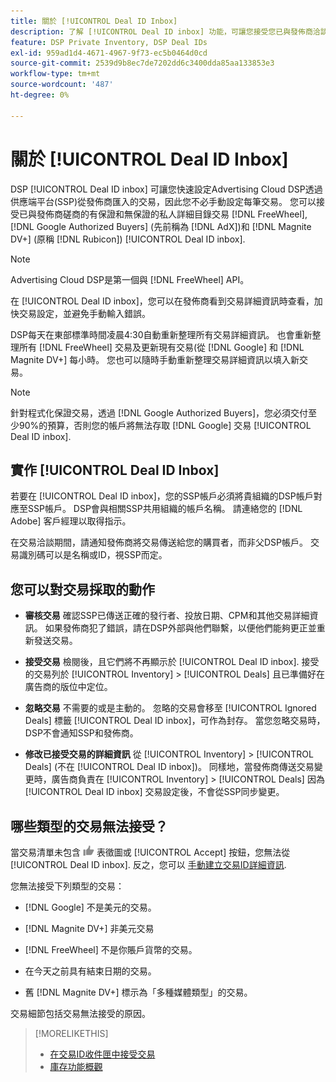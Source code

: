 ```yaml
---
title: 關於 [!UICONTROL Deal ID Inbox]
description: 了解 [!UICONTROL Deal ID inbox] 功能，可讓您接受您已與發佈商洽談的私人交易 [!DNL FreeWheel], [!DNL Google Authorized Buyers] (formerly known as [!DNL AdX]), and [!DNL Magnite DV+] (原稱 [!DNL Rubicon])。
feature: DSP Private Inventory, DSP Deal IDs
exl-id: 959ad1d4-4671-4967-9f73-ec5b0464d0cd
source-git-commit: 2539d9b8ec7de7202dd6c3400dda85aa133853e3
workflow-type: tm+mt
source-wordcount: '487'
ht-degree: 0%

---
```


# 關於 [!UICONTROL Deal ID Inbox]

DSP [!UICONTROL Deal ID inbox] 可讓您快速設定Advertising Cloud DSP透過供應端平台(SSP)從發佈商匯入的交易，因此您不必手動設定每筆交易。 您可以接受已與發佈商磋商的有保證和無保證的私人詳細目錄交易 [!DNL FreeWheel], [!DNL Google Authorized Buyers] (先前稱為 [!DNL AdX])和 [!DNL Magnite DV+] (原稱 [!DNL Rubicon]) [!UICONTROL Deal ID inbox].

>[!NOTE]
>
>Advertising Cloud DSP是第一個與 [!DNL FreeWheel] API。

在 [!UICONTROL Deal ID inbox]，您可以在發佈商看到交易詳細資訊時查看，加快交易設定，並避免手動輸入錯誤。

<!-- 
Accepting a deal automatically pre-populates a new Deal ID record with details from the publisher, and you need to enter only the publisher [always? or just in some cases?], the media type, who can access the deal, and any attribute labels to apply to the deal so it's easy to find. [Are labels a dimension you can report on?]

For each available deal, you can review the deal details sent directly from the publisher. Some deals are grouped as proposals (packages), and you can see the individual deal details by reviewing the deal.
   
You can accept any available deal or move an incorrect deal to the Ignored Deals tab. You can also un-ignore deals, which moves them back to the New Deals tab so you can potentially accept them.

For each deal, you can select one publisher and one media type (Desktop Video, Mobile Video, Connected TV, Display, or Audio), and you can share the deal with specific advertisers and with all advertisers for a specific account.
 -->

DSP每天在東部標準時間凌晨4:30自動重新整理所有交易詳細資訊。 也會重新整理所有 [!DNL FreeWheel] 交易及更新現有交易(從 [!DNL Google] 和 [!DNL Magnite DV+] 每小時。 您也可以隨時手動重新整理交易詳細資訊以填入新交易。

<!-- MC: I'm not sure where I got the following. Is this currently true? -->
>[!NOTE]
>
>針對程式化保證交易，透過 [!DNL Google Authorized Buyers]，您必須交付至少90%的預算，否則您的帳戶將無法存取 [!DNL Google] 交易 [!UICONTROL Deal ID inbox].

## 實作 [!UICONTROL Deal ID Inbox]

若要在 [!UICONTROL Deal ID inbox]，您的SSP帳戶必須將貴組織的DSP帳戶對應至SSP帳戶。 DSP會與相關SSP共用組織的帳戶名稱。 請連絡您的 [!DNL Adobe] 客戶經理以取得指示。

在交易洽談期間，請通知發佈商將交易傳送給您的購買者，而非父DSP帳戶。 交易識別碼可以是名稱或ID，視SSP而定。

## 您可以對交易採取的動作

* **審核交易** 確認SSP已傳送正確的發行者、投放日期、CPM和其他交易詳細資訊。 如果發佈商犯了錯誤，請在DSP外部與他們聯繫，以便他們能夠更正並重新發送交易。

* **接受交易** 檢閱後，且它們將不再顯示於 [!UICONTROL Deal ID inbox]. 接受的交易列於 [!UICONTROL Inventory] > [!UICONTROL Deals] 且已準備好在廣告商的版位中定位。

* **忽略交易** 不需要的或是主動的。 忽略的交易會移至 [!UICONTROL Ignored Deals] 標籤 [!UICONTROL Deal ID inbox]，可作為封存。 當您忽略交易時，DSP不會通知SSP和發佈商。

* **修改已接受交易的詳細資訊** 從 [!UICONTROL Inventory] > [!UICONTROL Deals] (不在 [!UICONTROL Deal ID inbox])。 同樣地，當發佈商傳送交易變更時，廣告商負責在 [!UICONTROL Inventory] > [!UICONTROL Deals] 因為 [!UICONTROL Deal ID inbox] 交易設定後，不會從SSP同步變更。

## 哪些類型的交易無法接受？

當交易清單未包含 ![接受](/help/dsp/assets/accept.png) 表徵圖或 [!UICONTROL Accept] 按鈕，您無法從 [!UICONTROL Deal ID inbox]. 反之，您可以 [手動建立交易ID詳細資訊](/help/dsp/inventory/deal-id-create.md).

您無法接受下列類型的交易：

* [!DNL Google] 不是美元的交易。

* [!DNL Magnite DV+] 非美元交易

* [!DNL FreeWheel] 不是你賬戶貨幣的交易。

* 在今天之前具有結束日期的交易。

* 舊 [!DNL Magnite DV+] 標示為「多種媒體類型」的交易。

交易細節包括交易無法接受的原因。

>[!MORELIKETHIS]
>
>* [在交易ID收件匣中接受交易](deal-id-inbox-accept.md)
>* [庫存功能概觀](inventory-overview.md)

